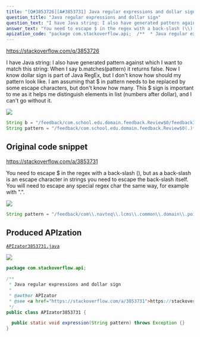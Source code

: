 ```yaml
---
title: "[Q#3853726][A#3853731] Java regular expressions and dollar sign"
question_title: "Java regular expressions and dollar sign"
question_text: "I have Java string: I also have generated pattern against which I want to match this string: When I say b.matches(pattern) it returns false. Now I know dollar sign is part of Java RegEx, but I don't know how should my pattern look like. I am assuming that $ in pattern needs to be replaced by some escape characters, but don't know how many. This $ sign is important to me as it helps me distinguish elements in list (numbers after dollar), and I can't go without it."
answer_text: "You need to escape $ in the regex with a back-slash (\\), but as a back-slash is an escape character in strings you need to escape the back-slash itself. You will need to escape any special regex char the same way, for example with \".\"."
apization_code: "package com.stackoverflow.api;  /**  * Java regular expressions and dollar sign  *  * @author APIzator  * @see <a href=\"https://stackoverflow.com/a/3853731\">https://stackoverflow.com/a/3853731</a>  */ public class APIzator3853731 {    public static void expression(String pattern) throws Exception {} }"
---
```


https://stackoverflow.com/q/3853726

I have Java string:
I also have generated pattern against which I want to match this string:
When I say b.matches(pattern) it returns false. Now I know dollar sign is part of Java RegEx, but I don&#x27;t know how should my pattern look like. I am assuming that $ in pattern needs to be replaced by some escape characters, but don&#x27;t know how many. This $ sign is important to me as it helps me distinguish elements in list (numbers after dollar), and I can&#x27;t go without it.


<div class="code-logo"><img src="/stackoverflow.png" /></div>

```java
String b = "/feedback/com.school.edu.domain.feedback.Review$0/feedbackId");
String pattern = "/feedback/com.school.edu.domain.feedback.Review$0(.)*";
```


## Original code snippet

https://stackoverflow.com/a/3853731

You need to escape $ in the regex with a back-slash (\), but as a back-slash is an escape character in strings you need to escape the back-slash itself.
You will need to escape any special regex char the same way, for example with &quot;.&quot;.

<div class="code-logo"><img src="/stackoverflow.png" /></div>

```java
String pattern = "/feedback/com\\.navteq\\.lcms\\.common\\.domain\\.poi\\.feedback\\.Review\\$0(.)*";
```

## Produced APIzation

[`APIzator3853731.java`](https://github.com/blind-papers/apization-temp-data/raw/main/search/APIzator3853731.java)

<div class="code-logo"><img src="/apizator.png" /></div>

```java
package com.stackoverflow.api;

/**
 * Java regular expressions and dollar sign
 *
 * @author APIzator
 * @see <a href="https://stackoverflow.com/a/3853731">https://stackoverflow.com/a/3853731</a>
 */
public class APIzator3853731 {

  public static void expression(String pattern) throws Exception {}
}

```